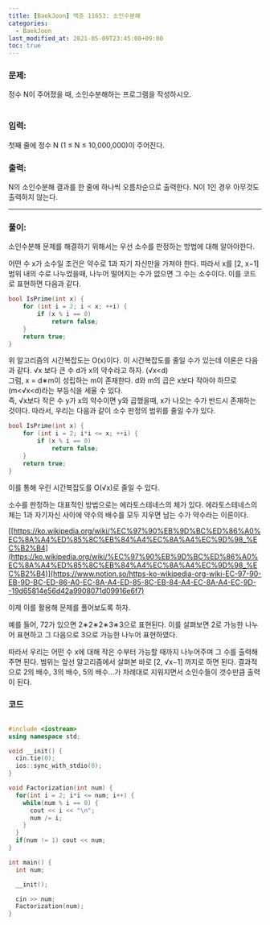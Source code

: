 ```yaml
---
title: [BaekJoon] 백준 11653: 소인수분해
categories: 
  - BaekJoon
last_modified_at: 2021-05-09T23:45:00+09:00
toc: true
---
```


### 문제:

정수 N이 주어졌을 때, 소인수분해하는 프로그램을 작성하시오.<br/>
<br/>

### 입력:

첫째 줄에 정수 N (1 ≤ N ≤ 10,000,000)이 주어진다.<br/>

### 출력:

N의 소인수분해 결과를 한 줄에 하나씩 오름차순으로 출력한다. N이 1인 경우 아무것도 출력하지 않는다.<br/>

--------------------------------------------------------------------------------------------------------------

### 풀이:

소인수분해 문제를 해결하기 위해서는 우선 소수를 판정하는 방법에 대해 알아야한다.<br/>

어떤 수 x가 소수일 조건은 약수로 1과 자기 자신만을 가져야 한다. 따라서 x를 [2, x−1] 범위 내의 수로 나누었을때, 나누어 떨어지는 수가 없으면 그 수는 소수이다. 이를 코드로 표현하면 다음과 같다.<br/>

```cpp
bool IsPrime(int x) {
    for (int i = 2; i < x; ++i) {
        if (x % i == 0)
            return false;
    }
    return true;
}
```

위 알고리즘의 시간복잡도는 O(x)이다. 이 시간복잡도를 줄일 수가 있는데 이론은 다음과 같다. √x 보다 큰 수 d가 x의 약수라고 하자. (√x<d)<br/>
그럼, x = d∗m이 성립하는 m이 존재한다. d와 m의 곱은 x보다 작아야 하므로 (m<√x<d)라는 부등식을 세울 수 있다.<br/>
즉, √x보다 작은 수 y가 x의 약수이면 y와 곱했을때, x가 나오는 수가 반드시 존재하는 것이다.
따라서, 우리는 다음과 같이 소수 판정의 범위를 줄일 수가 있다.<br/>

```cpp
bool IsPrime(int x) {
    for (int i = 2; i*i <= x; ++i) {
        if (x % i == 0)
            return false;
    }
    return true;
}
```

이를 통해 우린 시간복잡도를 O(√x)로 줄일 수 있다.<br/>

소수를 판정하는 대표적인 방법으로는 에라토스테네스의 체가 있다. 에라토스테네스의 체는 1과 자기자신 사이에 약수의 배수를 모두 지우면 남는 수가 약수라는 이론이다.<br/>

[[https://ko.wikipedia.org/wiki/%EC%97%90%EB%9D%BC%ED%86%A0%EC%8A%A4%ED%85%8C%EB%84%A4%EC%8A%A4%EC%9D%98_%EC%B2%B4](https://ko.wikipedia.org/wiki/%EC%97%90%EB%9D%BC%ED%86%A0%EC%8A%A4%ED%85%8C%EB%84%A4%EC%8A%A4%EC%9D%98_%EC%B2%B4)](https://www.notion.so/https-ko-wikipedia-org-wiki-EC-97-90-EB-9D-BC-ED-86-A0-EC-8A-A4-ED-85-8C-EB-84-A4-EC-8A-A4-EC-9D--19d65814e56d42a9908071d09916e6f7)

이제 이를 활용해 문제를 풀어보도록 하자.<br/>

예를 들어, 72가 있으면 2∗2∗2∗3∗3으로 표현된다. 이를 살펴보면 2로 가능한 나누어 표현하고 그 다음으로 3으로 가능한 나누어 표현하였다.<br/>

따라서 우리는 어떤 수 x에 대해 작은 수부터 가능할 때까지 나누어주며 그 수를 출력해주면 된다. 범위는 앞선 알고리즘에서 살펴본 바로 [2, √x−1] 까지로 하면 된다. 결과적으로 2의 배수, 3의 배수, 5의 배수...가 차례대로 지워지면서 소인수들이 갯수만큼 출력이 된다.<br/>

### 코드

```cpp

#include <iostream>
using namespace std;

void __init() {
  cin.tie(0);
  ios::sync_with_stdio(0);
}

void Factorization(int num) {
  for(int i = 2; i*i <= num; i++) {
    while(num % i == 0) {
      cout << i << "\n";
      num /= i;
    }
  }
  if(num != 1) cout << num;
}

int main() {
  int num;

  __init();

  cin >> num;
  Factorization(num);
}
```